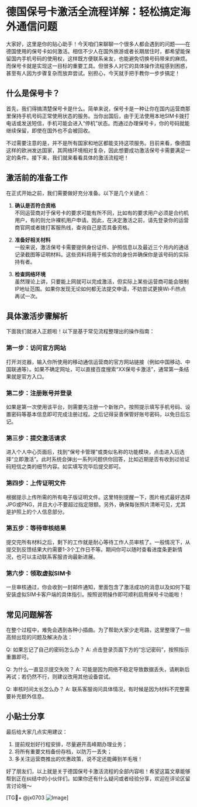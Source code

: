 # 德国保号卡激活全流程详解：轻松搞定海外通信问题

大家好，这里是你的贴心助手！今天咱们来聊聊一个很多人都会遇到的问题——在德国使用的保号卡如何激活。相信不少人在国外旅游或者长期居住时，都希望能保留国内手机号码的使用权，这样既方便联系亲友，也能避免切换号码带来的麻烦。而保号卡就是实现这一目标的重要工具。但很多人对它的具体操作流程感到困惑，甚至有人因为步骤复杂而放弃尝试。别担心，今天就手把手教你一步步搞定！

## 什么是保号卡？

首先，我们得搞清楚保号卡是什么。简单来说，保号卡是一种让你在国内运营商那里保持手机号码正常使用状态的服务。当你出国后，由于无法使用本地SIM卡拨打电话或发送短信，手机可能会进入“停机”状态。而通过办理保号卡，你的号码就能继续保留，即使在国外也不会被回收。

不过需要注意的是，并不是所有国家和地区都能支持这项服务。目前来看，像德国这样的欧洲发达国家，其网络环境相对复杂，因此想要成功激活保号卡需要满足一定的条件。接下来，我们就来看看具体的激活流程吧！

## 激活前的准备工作

在正式开始之前，我们需要做好充分准备。以下是几个关键点：

1. **确认是否符合资格**  
   不同运营商对于保号卡的要求可能有所不同，比如有的要求用户必须是合约机用户，有的则允许裸机用户申请。因此，在决定激活之前，请先登录你的运营商官网或者拨打客服热线，查询自己是否具备资格。

2. **准备好相关材料**  
   一般来说，激活保号卡需要提供身份证件、护照信息以及最近三个月内的通话记录截图等证明材料。这些资料将用于核实你的身份并确保你是该号码的实际持有者。

3. **检查网络环境**  
   虽然理论上讲，只要能上网就可以完成激活，但实际上某些运营商可能会限制IP地址范围。如果你发现无论如何都无法提交申请，不妨尝试更换Wi-Fi热点再试一次。

## 具体激活步骤解析

下面我们就进入正题啦！以下是基于常见流程整理出的操作指南：

### 第一步：访问官方网站
打开浏览器，输入你所使用的移动通信运营商的官方网站链接（例如中国移动、中国联通等）。如果不确定网址，可以直接百度搜索“XX保号卡激活”，通常第一条结果就是官方入口。

### 第二步：注册账号并登录
如果是第一次使用该平台，则需要先注册一个新账户。按照提示填写手机号码、设置密码等基本信息即可完成注册过程。之后记得妥善保管好账号密码，以免日后忘记。

### 第三步：提交激活请求
进入个人中心页面后，找到“保号卡管理”或类似名称的功能模块，点击进入后选择“立即激活”。此时系统会弹出一系列问题供你回答，比如近期是否有收到过验证码短信之类的细节内容。如实填写完毕后提交即可。

### 第四步：上传证明文件
根据提示上传所需的所有电子版证明文件。这里特别提醒一下，图片格式最好选择JPG或PNG，并且大小不要超过指定限额。另外，确保每张照片清晰可见，尤其是护照上的个人信息部分。

### 第五步：等待审核结果
提交完所有材料之后，剩下的工作就是耐心等待工作人员审核了。一般情况下，从提交到反馈结果大约需要1-3个工作日不等。期间你可以随时查看进度条更新情况，也可以主动联系客服咨询最新进展。

### 第六步：领取虚拟SIM卡
一旦审核通过，你会收到一封邮件通知，里面包含了激活成功的消息以及如何下载安装虚拟SIM卡客户端的具体指引。按照说明操作即可顺利启用保号卡功能啦！

## 常见问题解答

在整个过程中，难免会遇到各种小插曲。为了帮助大家少走弯路，这里整理了一些高频出现的问题及解决办法：

Q: 如果忘记了自己的密码怎么办？
A: 点击登录页面下方的“忘记密码”，按照指示重置即可。

Q: 为什么一直显示提交失败？
A: 可能是因为网络不稳定导致数据丢失，请刷新后再试；若仍然不行，则建议改用其他设备尝试。

Q: 审核时间太长怎么办？
A: 联系客服询问具体情况，有时候是因为材料不完整需要补充额外信息。

## 小贴士分享

最后给大家几点实用建议：
1. 提前规划好行程安排，尽量避开高峰期办理业务；
2. 将所有重要文档备份存档，以防万一丢失；
3. 多关注运营商推出的优惠政策，说不定还能薅到羊毛哦！

好了朋友们，以上就是关于德国保号卡激活流程的全部内容啦！希望这篇文章能够帮到正在纠结中的小伙伴们。如果你还有什么疑问或者经验分享，欢迎在评论区留言讨论哦～

[TG💪+ @jx0703 ![Image](https://github.com/user-attachments/assets/dbca1d08-cadb-493c-b0ec-ad6f7a83f270)]